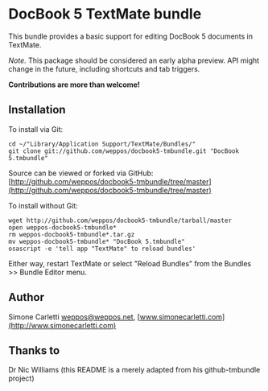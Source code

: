 # DocBook 5 TextMate bundle

This bundle provides a basic support for editing DocBook 5 documents in TextMate.

*Note.* This package should be considered an early alpha preview.
API might change in the future, including shortcuts and tab triggers.

**Contributions are more than welcome!**


## Installation
 
To install via Git:

    cd ~/"Library/Application Support/TextMate/Bundles/"
    git clone git://github.com/weppos/docbook5-tmbundle.git "DocBook 5.tmbundle"

Source can be viewed or forked via GitHub: [http://github.com/weppos/docbook5-tmbundle/tree/master](http://github.com/weppos/docbook5-tmbundle/tree/master)

To install without Git:

    wget http://github.com/weppos/docbook5-tmbundle/tarball/master
    open weppos-docbook5-tmbundle*
    rm weppos-docbook5-tmbundle*.tar.gz
    mv weppos-docbook5-tmbundle* "DocBook 5.tmbundle"
    osascript -e 'tell app "TextMate" to reload bundles'
 
Either way, restart TextMate or select "Reload Bundles" from the Bundles >> Bundle Editor menu.


## Author

Simone Carletti <weppos@weppos.net>, [www.simonecarletti.com](http://www.simonecarletti.com)


## Thanks to
 
Dr Nic Williams (this README is a merely adapted from his github-tmbundle project)
